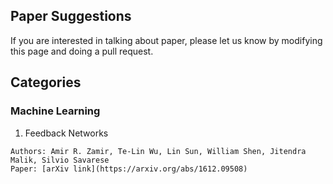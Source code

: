 ## Paper Suggestions 

If you are interested in talking about paper, please let us know by modifying
this page and doing a pull request.

## Categories

### Machine Learning

1. Feedback Networks
```
Authors: Amir R. Zamir, Te-Lin Wu, Lin Sun, William Shen, Jitendra Malik, Silvio Savarese
Paper: [arXiv link](https://arxiv.org/abs/1612.09508)
```



